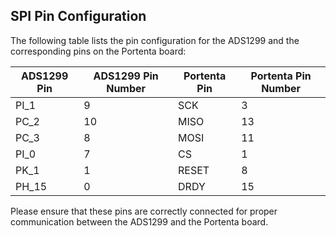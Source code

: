 ## SPI Pin Configuration

The following table lists the pin configuration for the ADS1299 and the corresponding pins on the Portenta board:

| ADS1299 Pin | ADS1299 Pin Number | Portenta Pin | Portenta Pin Number |
|-------------|--------------------|--------------|---------------------|
| PI_1        | 9                  | SCK          | 3                   |
| PC_2        | 10                 | MISO         | 13                  |
| PC_3        | 8                  | MOSI         | 11                  |
| PI_0        | 7                  | CS           | 1                   |
| PK_1        | 1                  | RESET        | 8                   |
| PH_15       | 0                  | DRDY         | 15                  |

Please ensure that these pins are correctly connected for proper communication between the ADS1299 and the Portenta board.
